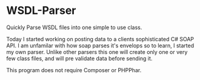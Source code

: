 # WSDL-Parser
Quickly Parse WSDL files into one simple to use class.

Today I started working on posting data to a clients sophisticated C# SOAP API. I am unfamilar with how soap parses it's envelops so to learn, I started my own parser.  Unlike other parsers this one will create only one or very few class files, and will pre validate data before sending it.

This program does not require Composer or PHPPhar.
